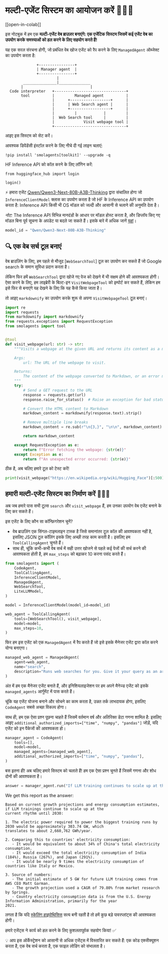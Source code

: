 # मल्टी-एजेंट सिस्टम का आयोजन करें 🤖🤝🤖

[[open-in-colab]]

इस नोटबुक में हम एक **मल्टी-एजेंट वेब ब्राउज़र बनाएंगे: एक एजेंटिक सिस्टम जिसमें कई एजेंट वेब का उपयोग करके समस्याओं को हल करने के लिए सहयोग करते हैं!**

यह एक सरल संरचना होगी, जो प्रबंधित वेब खोज एजेंट को रैप करने के लिए `ManagedAgent` ऑब्जेक्ट का उपयोग करता है:

```
              +----------------+
              | Manager agent  |
              +----------------+
                       |
        _______________|______________
       |                              |
  Code interpreter   +--------------------------------+
       tool          |         Managed agent          |
                     |      +------------------+      |
                     |      | Web Search agent |      |
                     |      +------------------+      |
                     |         |            |         |
                     |  Web Search tool     |         |
                     |             Visit webpage tool |
                     +--------------------------------+
```
आइए इस सिस्टम को सेट करें।

आवश्यक डिपेंडेंसी इंस्टॉल करने के लिए नीचे दी गई लाइन चलाएं:

```
!pip install 'smolagents[toolkit]' --upgrade -q
```

HF Inference API को कॉल करने के लिए लॉगिन करें:

```
from huggingface_hub import login

login()
```

⚡️ हमारा एजेंट [Qwen/Qwen3-Next-80B-A3B-Thinking](https://huggingface.co/Qwen/Qwen3-Next-80B-A3B-Thinking) द्वारा संचालित होगा जो `InferenceClientModel` क्लास का उपयोग करता है जो HF के Inference API का उपयोग करता है: Inference API किसी भी OS मॉडल को जल्दी और आसानी से चलाने की अनुमति देता है।

_नोट:_ The Inference API विभिन्न मानदंडों के आधार पर मॉडल होस्ट करता है, और डिप्लॉय किए गए मॉडल बिना पूर्व सूचना के अपडेट या बदले जा सकते हैं। इसके बारे में अधिक जानें [यहां](https://huggingface.co/docs/api-inference/supported-models)।

```py
model_id = "Qwen/Qwen3-Next-80B-A3B-Thinking"
```

## 🔍 एक वेब सर्च टूल बनाएं

वेब ब्राउज़िंग के लिए, हम पहले से मौजूद [`WebSearchTool`] टूल का उपयोग कर सकते हैं जो Google search के समान सुविधा प्रदान करता है।

लेकिन फिर हमें `WebSearchTool` द्वारा खोजे गए पेज को देखने में भी सक्षम होने की आवश्यकता होगी।
ऐसा करने के लिए, हम लाइब्रेरी के बिल्ट-इन `VisitWebpageTool` को इम्पोर्ट कर सकते हैं, लेकिन हम इसे फिर से बनाएंगे यह देखने के लिए कि यह कैसे किया जाता है।

तो आइए `markdownify` का उपयोग करके शुरू से अपना `VisitWebpageTool` टूल बनाएं।

```py
import re
import requests
from markdownify import markdownify
from requests.exceptions import RequestException
from smolagents import tool


@tool
def visit_webpage(url: str) -> str:
    """Visits a webpage at the given URL and returns its content as a markdown string.

    Args:
        url: The URL of the webpage to visit.

    Returns:
        The content of the webpage converted to Markdown, or an error message if the request fails.
    """
    try:
        # Send a GET request to the URL
        response = requests.get(url)
        response.raise_for_status()  # Raise an exception for bad status codes

        # Convert the HTML content to Markdown
        markdown_content = markdownify(response.text).strip()

        # Remove multiple line breaks
        markdown_content = re.sub(r"\n{3,}", "\n\n", markdown_content)

        return markdown_content

    except RequestException as e:
        return f"Error fetching the webpage: {str(e)}"
    except Exception as e:
        return f"An unexpected error occurred: {str(e)}"
```

ठीक है, अब चलिए हमारे टूल को टेस्ट करें!

```py
print(visit_webpage("https://en.wikipedia.org/wiki/Hugging_Face")[:500])
```

## हमारी मल्टी-एजेंट सिस्टम का निर्माण करें 🤖🤝🤖

अब जब हमारे पास सभी टूल्स `search` और `visit_webpage` हैं, हम उनका उपयोग वेब एजेंट बनाने के लिए कर सकते हैं।

इस एजेंट के लिए कौन सा कॉन्फ़िगरेशन चुनें?
- वेब ब्राउज़िंग एक सिंगल-टाइमलाइन टास्क है जिसे समानांतर टूल कॉल की आवश्यकता नहीं है, इसलिए JSON टूल कॉलिंग इसके लिए अच्छी तरह काम करती है। इसलिए हम `ToolCallingAgent` चुनते हैं।
- साथ ही, चूंकि कभी-कभी वेब सर्च में सही उत्तर खोजने से पहले कई पेजों की सर्च करने की आवश्यकता होती है, हम `max_steps` को बढ़ाकर 10 करना पसंद करते हैं।

```py
from smolagents import (
    CodeAgent,
    ToolCallingAgent,
    InferenceClientModel,
    ManagedAgent,
    WebSearchTool,
    LiteLLMModel,
)

model = InferenceClientModel(model_id=model_id)

web_agent = ToolCallingAgent(
    tools=[WebSearchTool(), visit_webpage],
    model=model,
    max_steps=10,
)
```

फिर हम इस एजेंट को एक `ManagedAgent` में रैप करते हैं जो इसे इसके मैनेजर एजेंट द्वारा कॉल करने योग्य बनाएगा।

```py
managed_web_agent = ManagedAgent(
    agent=web_agent,
    name="search",
    description="Runs web searches for you. Give it your query as an argument.",
)
```

अंत में हम एक मैनेजर एजेंट बनाते हैं, और इनिशियलाइजेशन पर हम अपने मैनेज्ड एजेंट को इसके `managed_agents` आर्गुमेंट में पास करते हैं।

चूंकि यह एजेंट योजना बनाने और सोचने का काम करता है, उन्नत तर्क लाभदायक होगा, इसलिए `CodeAgent` सबसे अच्छा विकल्प होगा।

साथ ही, हम एक ऐसा प्रश्न पूछना चाहते हैं जिसमें वर्तमान वर्ष और अतिरिक्त डेटा गणना शामिल है: इसलिए आइए `additional_authorized_imports=["time", "numpy", "pandas"]` जोड़ें, यदि एजेंट को इन पैकेजों की आवश्यकता हो।

```py
manager_agent = CodeAgent(
    tools=[],
    model=model,
    managed_agents=[managed_web_agent],
    additional_authorized_imports=["time", "numpy", "pandas"],
)
```

बस इतना ही! अब चलिए हमारे सिस्टम को चलाते हैं! हम एक ऐसा प्रश्न चुनते हैं जिसमें गणना और शोध दोनों की आवश्यकता है।

```py
answer = manager_agent.run("If LLM training continues to scale up at the current rhythm until 2030, what would be the electric power in GW required to power the biggest training runs by 2030? What would that correspond to, compared to some countries? Please provide a source for any numbers used.")
```

We get this report as the answer:
```
Based on current growth projections and energy consumption estimates, if LLM trainings continue to scale up at the 
current rhythm until 2030:

1. The electric power required to power the biggest training runs by 2030 would be approximately 303.74 GW, which 
translates to about 2,660,762 GWh/year.

2. Comparing this to countries' electricity consumption:
   - It would be equivalent to about 34% of China's total electricity consumption.
   - It would exceed the total electricity consumption of India (184%), Russia (267%), and Japan (291%).
   - It would be nearly 9 times the electricity consumption of countries like Italy or Mexico.

3. Source of numbers:
   - The initial estimate of 5 GW for future LLM training comes from AWS CEO Matt Garman.
   - The growth projection used a CAGR of 79.80% from market research by Springs.
   - Country electricity consumption data is from the U.S. Energy Information Administration, primarily for the year 
2021.
```

लगता है कि यदि [स्केलिंग हाइपोथिसिस](https://gwern.net/scaling-hypothesis) सत्य बनी रहती है तो हमें कुछ बड़े पावरप्लांट्स की आवश्यकता होगी।

हमारे एजेंट्स ने कार्य को हल करने के लिए कुशलतापूर्वक सहयोग किया! ✅

💡 आप इस ऑर्केस्ट्रेशन को आसानी से अधिक एजेंट्स में विस्तारित कर सकते हैं: एक कोड एक्जीक्यूशन करता है, एक वेब सर्च करता है, एक फाइल लोडिंग को संभालता है।
